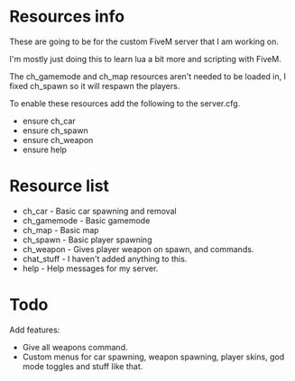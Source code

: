 # Resources info
These are going to be for the custom FiveM server that I am working on.

I'm mostly just doing this to learn lua a bit more and scripting with FiveM.

The ch_gamemode and ch_map resources aren't needed to be loaded in, I fixed ch_spawn so it will respawn the players.

To enable these resources add the following to the server.cfg.

* ensure ch_car
* ensure ch_spawn
* ensure ch_weapon
* ensure help

# Resource list
* ch_car - Basic car spawning and removal
* ch_gamemode - Basic gamemode
* ch_map - Basic map
* ch_spawn - Basic player spawning
* ch_weapon - Gives player weapon on spawn, and commands.
* chat_stuff - I haven't added anything to this.
* help - Help messages for my server.

# Todo
Add features:
* Give all weapons command.
* Custom menus for car spawning, weapon spawning, player skins, god mode toggles and stuff like that.
